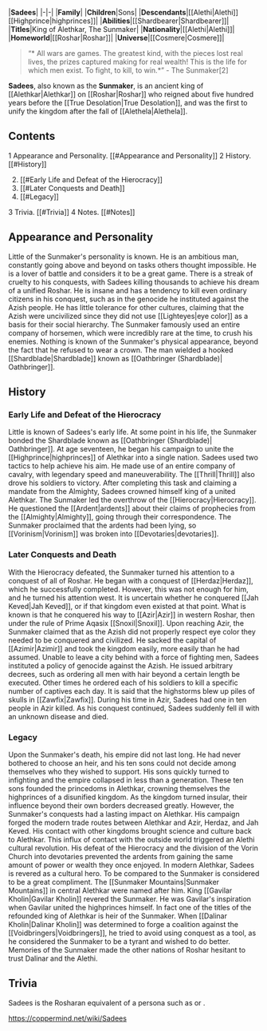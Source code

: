 |**Sadees**|
|-|-|
|**Family**|
|**Children**|Sons|
|**Descendants**|[[Alethi\|Alethi]] [[Highprince\|highprinces]]|
|**Abilities**|[[Shardbearer\|Shardbearer]]|
|**Titles**|King of Alethkar, The Sunmaker|
|**Nationality**|[[Alethi\|Alethi]]|
|**Homeworld**|[[Roshar\|Roshar]]|
|**Universe**|[[Cosmere\|Cosmere]]|

>“* All wars are games. The greatest kind, with the pieces lost real lives, the prizes captured making for real wealth! This is the life for which men exist. To fight, to kill, to win.*”
\- The Sunmaker[2]


**Sadees**, also known as the **Sunmaker**, is an ancient king of [[Alethkar\|Alethkar]] on [[Roshar\|Roshar]] who reigned about five hundred years before the [[True Desolation\|True Desolation]], and was the first to unify the kingdom after the fall of [[Alethela\|Alethela]].

## Contents

1 Appearance and Personality. [[#Appearance and Personality]] 
2 History. [[#History]] 

2. [[#Early Life and Defeat of the Hierocracy]] 
2. [[#Later Conquests and Death]] 
2. [[#Legacy]] 


3 Trivia. [[#Trivia]] 
4 Notes. [[#Notes]] 


## Appearance and Personality
Little of the Sunmaker's personality is known. He is an ambitious man, constantly going above and beyond on tasks others thought impossible. He is a lover of battle and considers it to be a great game. There is a streak of cruelty to his conquests, with Sadees killing thousands to achieve his dream of a unified Roshar. He is insane and has a tendency to kill even ordinary citizens in his conquest, such as in the genocide he instituted against the Azish people.
He has little tolerance for other cultures, claiming that the Azish were uncivilized since they did not use [[Lighteyes\|eye color]] as a basis for their social hierarchy. The Sunmaker famously used an entire company of horsemen, which were incredibly rare at the time, to crush his enemies.
Nothing is known of the Sunmaker's physical appearance, beyond the fact that he refused to wear a crown. The man wielded a hooked [[Shardblade\|Shardblade]] known as [[Oathbringer (Shardblade)\| Oathbringer]].

## History
### Early Life and Defeat of the Hierocracy
Little is known of Sadees's early life. At some point in his life, the Sunmaker bonded the Shardblade known as [[Oathbringer (Shardblade)\| Oathbringer]]. At age seventeen, he began his campaign to unite the [[Highprince\|highprinces]] of Alethkar into a single nation. Sadees used two tactics to help achieve his aim. He made use of an entire company of cavalry, with legendary speed and maneuverability. The [[Thrill\|Thrill]] also drove his soldiers to victory. After completing this task and claiming a mandate from the Almighty, Sadees crowned himself king of a united Alethkar. The Sunmaker led the overthrow of the [[Hierocracy\|Hierocracy]]. He questioned the [[Ardent\|ardents]] about their claims of prophecies from the [[Almighty\|Almighty]], going through their correspondence. The Sunmaker proclaimed that the ardents had been lying, so [[Vorinism\|Vorinism]] was broken into [[Devotaries\|devotaries]].

### Later Conquests and Death
With the Hierocracy defeated, the Sunmaker turned his attention to a conquest of all of Roshar. He began with a conquest of [[Herdaz\|Herdaz]], which he successfully completed. However, this was not enough for him, and he turned his attention west. It is uncertain whether he conquered [[Jah Keved\|Jah Keved]], or if that kingdom even existed at that point. What is known is that he conquered his way to [[Azir\|Azir]] in western Roshar, then under the rule of Prime Aqasix [[Snoxil\|Snoxil]]. Upon reaching Azir, the Sunmaker claimed that as the Azish did not properly respect eye color they needed to be conquered and civilized. He sacked the capital of [[Azimir\|Azimir]] and took the kingdom easily, more easily than he had assumed. Unable to leave a city behind with a force of fighting men, Sadees instituted a policy of genocide against the Azish. He issued arbitrary decrees, such as ordering all men with hair beyond a certain length be executed. Other times he ordered each of his soldiers to kill a specific number of captives each day. It is said that the highstorms blew up piles of skulls in [[Zawfix\|Zawfix]]. During his time in Azir, Sadees had one in ten people in Azir killed. As his conquest continued, Sadees suddenly fell ill with an unknown disease and died.

### Legacy
Upon the Sunmaker's death, his empire did not last long. He had never bothered to choose an heir, and his ten sons could not decide among themselves who they wished to support. His sons quickly turned to infighting and the empire collapsed in less than a generation. These ten sons founded the princedoms in Alethkar, crowning themselves the highprinces of a disunified kingdom. As the kingdom turned insular, their influence beyond their own borders decreased greatly. However, the Sunmaker's conquests had a lasting impact on Alethkar. His campaign forged the modern trade routes between Alethkar and Azir, Herdaz, and Jah Keved. His contact with other kingdoms brought science and culture back to Alethkar. This influx of contact with the outside world triggered an Alethi cultural revolution. His defeat of the Hierocracy and the division of the Vorin Church into devotaries prevented the ardents from gaining the same amount of power or wealth they once enjoyed.
In modern Alethkar, Sadees is revered as a cultural hero. To be compared to the Sunmaker is considered to be a great compliment. The [[Sunmaker Mountains\|Sunmaker Mountains]] in central Alethkar were named after him. King [[Gavilar Kholin\|Gavilar Kholin]] revered the Sunmaker. He was Gavilar's inspiration when Gavilar united the highprinces himself. In fact one of the titles of the refounded king of Alethkar is heir of the Sunmaker. When [[Dalinar Kholin\|Dalinar Kholin]] was determined to forge a coalition against the [[Voidbringers\|Voidbringers]], he tried to avoid using conquest as a tool, as he considered the Sunmaker to be a tyrant and wished to do better. Memories of the Sunmaker made the other nations of Roshar hesitant to trust Dalinar and the Alethi.

## Trivia
Sadees is the Rosharan equivalent of a persona such as  or .


https://coppermind.net/wiki/Sadees